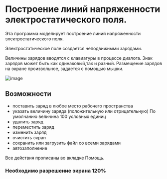 #  Построение линий напряженности электростатического поля.
Эта программа моделирует построение линий напряженности электростатического поля.

Электростатическое поле создается неподвижными зарядами. 

Величины зарядов вводятся с клавиатуры в процессе диалога.
Знак зарядов может быть как одинаковый,так и разный. Размещение зарядов на экране произвольное, задается с помощью мышки.

![image](https://github.com/user-attachments/assets/4c52d9f7-5a91-425a-a3d9-fc9dcf6aa0e2)


## Возможности
- поставить заряд в любое место рабочего пространства
- указать величину заряда (положительную или отрицательную) По умолчанию величина 100 условных единиц
- удалить заряд
- переместить заряд
- изменить заряд
- очистить экран
- сохранить или загрузить файл со всеми зарядами
- автозаполнение

Все действия прописаны во вкладке Помощь.
### Необходимо разрешение экрана 120%
